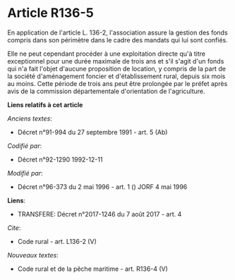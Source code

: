 # Article R136-5

En application de l'article L. 136-2, l'association assure la gestion des fonds compris dans son périmètre dans le cadre des
mandats qui lui sont confiés. 

Elle ne peut cependant procéder à une exploitation directe qu'à titre exceptionnel pour une durée maximale de trois ans et
s'il s'agit d'un fonds qui n'a fait l'objet d'aucune proposition de location, y compris de la part de la société
d'aménagement foncier et d'établissement rural, depuis six mois au moins. Cette période de trois ans peut être prolongée par
le préfet après avis de la commission départementale d'orientation de l'agriculture.

**Liens relatifs à cet article**

_Anciens textes_:

  - Décret n°91-994 du 27 septembre 1991 - art. 5 (Ab)

_Codifié par_:

  - Décret n°92-1290 1992-12-11

_Modifié par_:

  - Décret n°96-373 du 2 mai 1996 - art. 1 () JORF 4 mai 1996

**Liens**:

  - TRANSFERE: Décret n°2017-1246 du 7 août 2017 - art. 4

_Cite_:

  - Code rural - art. L136-2 (V)

_Nouveaux textes_:

  - Code rural et de la pêche maritime - art. R136-4 (V)
